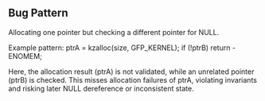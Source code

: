 ## Bug Pattern

Allocating one pointer but checking a different pointer for NULL.

Example pattern:
ptrA = kzalloc(size, GFP_KERNEL);
if (!ptrB)
    return -ENOMEM;

Here, the allocation result (ptrA) is not validated, while an unrelated pointer (ptrB) is checked. This misses allocation failures of ptrA, violating invariants and risking later NULL dereference or inconsistent state.
